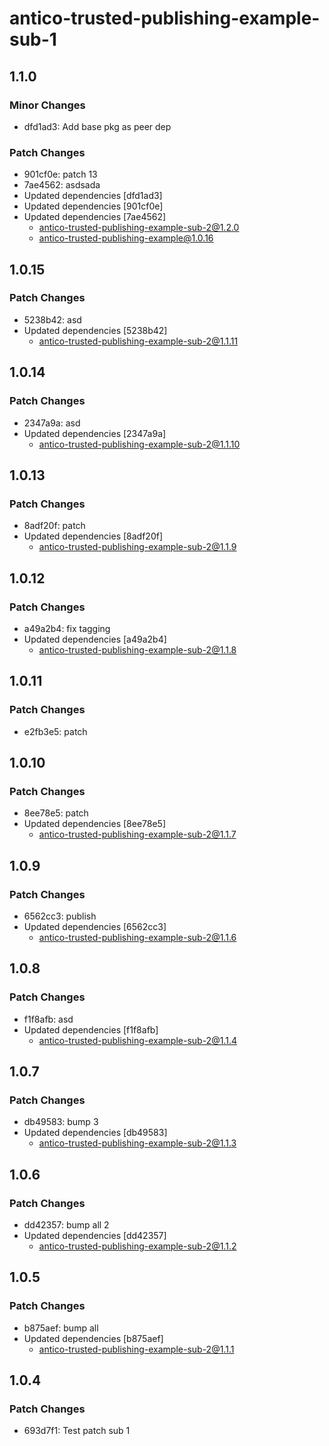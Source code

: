 # antico-trusted-publishing-example-sub-1

## 1.1.0

### Minor Changes

- dfd1ad3: Add base pkg as peer dep

### Patch Changes

- 901cf0e: patch 13
- 7ae4562: asdsada
- Updated dependencies [dfd1ad3]
- Updated dependencies [901cf0e]
- Updated dependencies [7ae4562]
  - antico-trusted-publishing-example-sub-2@1.2.0
  - antico-trusted-publishing-example@1.0.16

## 1.0.15

### Patch Changes

- 5238b42: asd
- Updated dependencies [5238b42]
  - antico-trusted-publishing-example-sub-2@1.1.11

## 1.0.14

### Patch Changes

- 2347a9a: asd
- Updated dependencies [2347a9a]
  - antico-trusted-publishing-example-sub-2@1.1.10

## 1.0.13

### Patch Changes

- 8adf20f: patch
- Updated dependencies [8adf20f]
  - antico-trusted-publishing-example-sub-2@1.1.9

## 1.0.12

### Patch Changes

- a49a2b4: fix tagging
- Updated dependencies [a49a2b4]
  - antico-trusted-publishing-example-sub-2@1.1.8

## 1.0.11

### Patch Changes

- e2fb3e5: patch

## 1.0.10

### Patch Changes

- 8ee78e5: patch
- Updated dependencies [8ee78e5]
  - antico-trusted-publishing-example-sub-2@1.1.7

## 1.0.9

### Patch Changes

- 6562cc3: publish
- Updated dependencies [6562cc3]
  - antico-trusted-publishing-example-sub-2@1.1.6

## 1.0.8

### Patch Changes

- f1f8afb: asd
- Updated dependencies [f1f8afb]
  - antico-trusted-publishing-example-sub-2@1.1.4

## 1.0.7

### Patch Changes

- db49583: bump 3
- Updated dependencies [db49583]
  - antico-trusted-publishing-example-sub-2@1.1.3

## 1.0.6

### Patch Changes

- dd42357: bump all 2
- Updated dependencies [dd42357]
  - antico-trusted-publishing-example-sub-2@1.1.2

## 1.0.5

### Patch Changes

- b875aef: bump all
- Updated dependencies [b875aef]
  - antico-trusted-publishing-example-sub-2@1.1.1

## 1.0.4

### Patch Changes

- 693d7f1: Test patch sub 1
